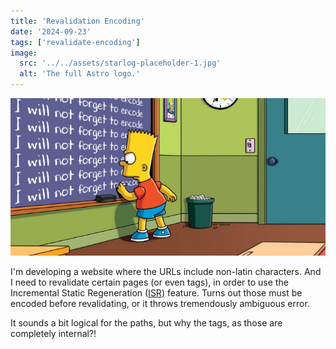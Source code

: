 ```yaml
---
title: 'Revalidation Encoding'
date: '2024-09-23'
tags: ['revalidate-encoding']
image:
  src: '../../assets/starlog-placeholder-1.jpg'
  alt: 'The full Astro logo.'
---
```


![Nebulous 2.0 Release](./images/bart-encode.jpg)

I'm developing a website where the URLs include non-latin characters. And I need to revalidate certain pages (or even tags), in order to use the Incremental Static Regeneration ([ISR](https://nextjs.org/docs/app/building-your-application/data-fetching/incremental-static-regeneration)) feature. Turns out those must be encoded before revalidating, or it throws tremendously ambiguous error.

It sounds a bit logical for the paths, but why the tags, as those are completely internal?!

